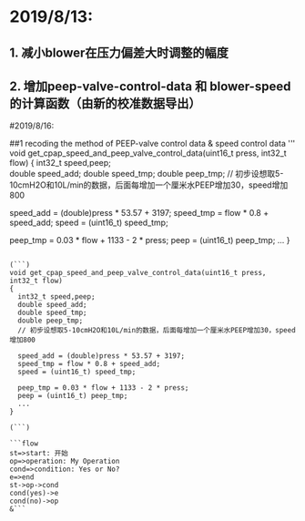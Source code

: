 # 2019/8/13: 

## 1. 减小blower在压力偏差大时调整的幅度 
## 2. 增加peep-valve-control-data 和 blower-speed 的计算函数（由新的校准数据导出） 

#2019/8/16: 

##1 recoding the method of PEEP-valve control data & speed control data 
'''
void get_cpap_speed_and_peep_valve_control_data(uint16_t press, int32_t flow)
{ 
  int32_t speed,peep;  
  double speed_add; 
  double speed_tmp; 
  double peep_tmp; 
  // 初步设想取5-10cmH2O和10L/min的数据，后面每增加一个厘米水PEEP增加30，speed增加800

  speed_add = (double)press * 53.57 + 3197;
  speed_tmp = flow * 0.8 + speed_add;
  speed = (uint16_t) speed_tmp;

  peep_tmp = 0.03 * flow + 1133 - 2 * press;
  peep = (uint16_t) peep_tmp;
  ...
}
```

(```)
void get_cpap_speed_and_peep_valve_control_data(uint16_t press, int32_t flow)
{ 
  int32_t speed,peep; 
  double speed_add; 
  double speed_tmp; 
  double peep_tmp; 
  // 初步设想取5-10cmH2O和10L/min的数据，后面每增加一个厘米水PEEP增加30，speed增加800

  speed_add = (double)press * 53.57 + 3197;
  speed_tmp = flow * 0.8 + speed_add;
  speed = (uint16_t) speed_tmp;

  peep_tmp = 0.03 * flow + 1133 - 2 * press;
  peep = (uint16_t) peep_tmp;
  ...
}

(```)

```flow
st=>start: 开始
op=>operation: My Operation
cond=>condition: Yes or No?
e=>end
st->op->cond
cond(yes)->e
cond(no)->op
&```
